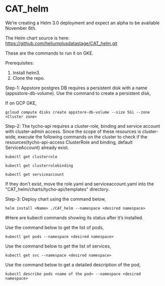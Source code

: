 # CAT_helm
We’re creating a Helm 3.0 deployment and expect an alpha to be available November 6th.

The Helm chart source is here:
https://github.com/heliumplusdatastage/CAT_helm.git

These are the commands to run it on GKE.

Prerequisites: 
1) Install helm3.
2) Clone the repo.

Step-1: Appstore postgres DB requires a persistent disk with a name (appsstore-db-volume). Use the command to create a persistent disk,

If on GCP GKE,

```gcloud compute disks create appstore-db-volume --size 5Gi --zone <Cluster zone>```

Step-2: The tycho-api requires a cluster-role, binding and service account with cluster-admin access. Since the scope of these resources is cluster-wide, execute the following commands on the cluster to check if the resources(tycho-api-access ClusterRole and binding, default ServiceAccount) already exist.

```kubectl get clusterrole```

```kubectl get clusterrolebinding```

```kubectl get serviceaccount```

If they don't exist, move the role.yaml and serviceaccount.yaml into the "CAT_helm/charts/tycho-api/templates" directory.

Step-3: Deploy chart using the command below,

```helm install <Name> ./CAT_helm --namespace <desired namespace>```


#Here are kubectl commands showing its status after it’s installed.

Use the command below to get the list of pods,

```kubectl get pods --namespace <desired namespace>```

Use the command below to get the list of services,

```kubectl get svc --namespace <desired namespace>```

Use the command below to get a detailed description of the pod,

```kubectl describe pods <name of the pod> --namespace <desired namespace>```
